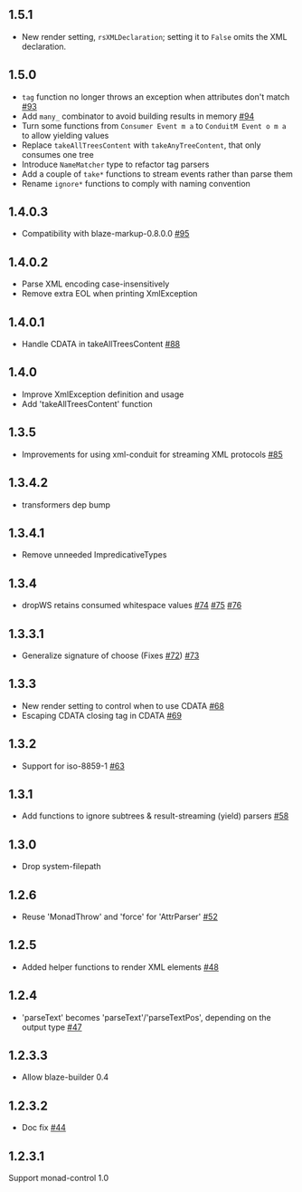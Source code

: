 ## 1.5.1

* New render setting, `rsXMLDeclaration`; setting it to `False` omits the XML declaration.

## 1.5.0

* `tag` function no longer throws an exception when attributes don't match [#93](https://github.com/snoyberg/xml/pull/93)
* Add `many_` combinator to avoid building results in memory [#94](https://github.com/snoyberg/xml/pull/94)
* Turn some functions from `Consumer Event m a` to `ConduitM Event o m a` to allow yielding values
* Replace `takeAllTreesContent` with `takeAnyTreeContent`, that only consumes one tree
* Introduce `NameMatcher` type to refactor tag parsers
* Add a couple of `take*` functions to stream events rather than parse them
* Rename `ignore*` functions to comply with naming convention

## 1.4.0.3

* Compatibility with blaze-markup-0.8.0.0 [#95](https://github.com/snoyberg/xml/issues/95)

## 1.4.0.2

* Parse XML encoding case-insensitively
* Remove extra EOL when printing XmlException

## 1.4.0.1

* Handle CDATA in takeAllTreesContent [#88](https://github.com/snoyberg/xml/pull/88)

## 1.4.0

* Improve XmlException definition and usage
* Add 'takeAllTreesContent' function

## 1.3.5

* Improvements for using xml-conduit for streaming XML protocols [#85](https://github.com/snoyberg/xml/pull/85)

## 1.3.4.2

* transformers dep bump

## 1.3.4.1

* Remove unneeded ImpredicativeTypes

## 1.3.4

* dropWS retains consumed whitespace values [#74](https://github.com/snoyberg/xml/issues/74) [#75](https://github.com/snoyberg/xml/pull/75) [#76](https://github.com/snoyberg/xml/pull/76)

## 1.3.3.1

* Generalize signature of choose (Fixes [#72](https://github.com/snoyberg/xml/issues/72)) [#73](https://github.com/snoyberg/xml/pull/73)

## 1.3.3

* New render setting to control when to use CDATA [#68](https://github.com/snoyberg/xml/pull/68)
* Escaping CDATA closing tag in CDATA [#69](https://github.com/snoyberg/xml/pull/69)

## 1.3.2

* Support for iso-8859-1 [#63](https://github.com/snoyberg/xml/issues/63)

## 1.3.1

* Add functions to ignore subtrees & result-streaming (yield) parsers [#58](https://github.com/snoyberg/xml/pull/58)

## 1.3.0

* Drop system-filepath

## 1.2.6

* Reuse 'MonadThrow' and 'force' for 'AttrParser' [#52](https://github.com/snoyberg/xml/pull/52)

## 1.2.5

*  Added helper functions to render XML elements [#48](https://github.com/snoyberg/xml/pull/48)

## 1.2.4

* 'parseText' becomes 'parseText'/'parseTextPos', depending on the output type [#47](https://github.com/snoyberg/xml/pull/47)

## 1.2.3.3

* Allow blaze-builder 0.4

## 1.2.3.2

* Doc fix [#44](https://github.com/snoyberg/xml/pull/44)

## 1.2.3.1

Support monad-control 1.0
